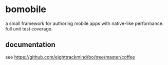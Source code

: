# bomobile

a small framework for authoring mobile apps with native-like performance. full unit test coverage.

## documentation

see https://github.com/eighttrackmind/bo/tree/master/coffee